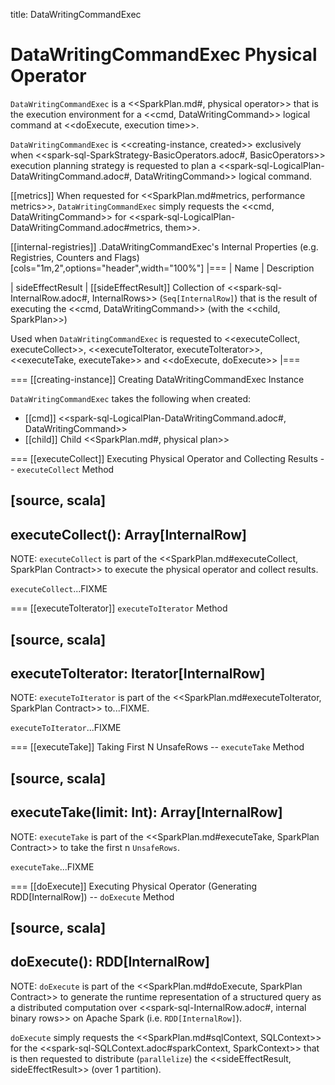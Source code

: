 title: DataWritingCommandExec

# DataWritingCommandExec Physical Operator

`DataWritingCommandExec` is a <<SparkPlan.md#, physical operator>> that is the execution environment for a <<cmd, DataWritingCommand>> logical command at <<doExecute, execution time>>.

`DataWritingCommandExec` is <<creating-instance, created>> exclusively when <<spark-sql-SparkStrategy-BasicOperators.adoc#, BasicOperators>> execution planning strategy is requested to plan a <<spark-sql-LogicalPlan-DataWritingCommand.adoc#, DataWritingCommand>> logical command.

[[metrics]]
When requested for <<SparkPlan.md#metrics, performance metrics>>, `DataWritingCommandExec` simply requests the <<cmd, DataWritingCommand>> for <<spark-sql-LogicalPlan-DataWritingCommand.adoc#metrics, them>>.

[[internal-registries]]
.DataWritingCommandExec's Internal Properties (e.g. Registries, Counters and Flags)
[cols="1m,2",options="header",width="100%"]
|===
| Name
| Description

| sideEffectResult
| [[sideEffectResult]] Collection of <<spark-sql-InternalRow.adoc#, InternalRows>> (`Seq[InternalRow]`) that is the result of executing the <<cmd, DataWritingCommand>> (with the <<child, SparkPlan>>)

Used when `DataWritingCommandExec` is requested to <<executeCollect, executeCollect>>, <<executeToIterator, executeToIterator>>, <<executeTake, executeTake>> and <<doExecute, doExecute>>
|===

=== [[creating-instance]] Creating DataWritingCommandExec Instance

`DataWritingCommandExec` takes the following when created:

* [[cmd]] <<spark-sql-LogicalPlan-DataWritingCommand.adoc#, DataWritingCommand>>
* [[child]] Child <<SparkPlan.md#, physical plan>>

=== [[executeCollect]] Executing Physical Operator and Collecting Results -- `executeCollect` Method

[source, scala]
----
executeCollect(): Array[InternalRow]
----

NOTE: `executeCollect` is part of the <<SparkPlan.md#executeCollect, SparkPlan Contract>> to execute the physical operator and collect results.

`executeCollect`...FIXME

=== [[executeToIterator]] `executeToIterator` Method

[source, scala]
----
executeToIterator: Iterator[InternalRow]
----

NOTE: `executeToIterator` is part of the <<SparkPlan.md#executeToIterator, SparkPlan Contract>> to...FIXME.

`executeToIterator`...FIXME

=== [[executeTake]] Taking First N UnsafeRows -- `executeTake` Method

[source, scala]
----
executeTake(limit: Int): Array[InternalRow]
----

NOTE: `executeTake` is part of the <<SparkPlan.md#executeTake, SparkPlan Contract>> to take the first n `UnsafeRows`.

`executeTake`...FIXME

=== [[doExecute]] Executing Physical Operator (Generating RDD[InternalRow]) -- `doExecute` Method

[source, scala]
----
doExecute(): RDD[InternalRow]
----

NOTE: `doExecute` is part of the <<SparkPlan.md#doExecute, SparkPlan Contract>> to generate the runtime representation of a structured query as a distributed computation over <<spark-sql-InternalRow.adoc#, internal binary rows>> on Apache Spark (i.e. `RDD[InternalRow]`).

`doExecute` simply requests the <<SparkPlan.md#sqlContext, SQLContext>> for the <<spark-sql-SQLContext.adoc#sparkContext, SparkContext>> that is then requested to distribute (`parallelize`) the <<sideEffectResult, sideEffectResult>> (over 1 partition).
